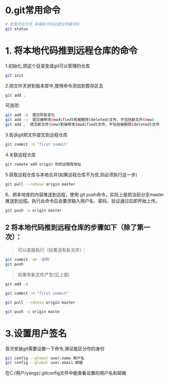 # 0.git常用命令

```bash
# 检查所在分支,和哪些代码没提交的缓冲区
git status 
```



# 1. 将本地代码推到远程仓库的命令

1.初始化,把这个目录变成git可以管理的仓库

```bash
git init
```



2.把文件天骄到版本库中,使用命令添加到暂存区去

```bash
git add .
```

可选项:

```bash
git add -A  提交所有变化
git add -u  提交被修改(modified)和被删除(deleted)文件，不包括新文件(new)
git add .  提交新文件(new)和被修改(modified)文件，不包括被删除(deleted)文件
```

3.告诉git把文件提交到远程仓库

```bash
git commit -m 'first commit'                                                        
```

4.关联远程仓库

```bash
git remote add origin 你的远程库地址
```

5.获取远程仓库与本地合并(如果远程仓库不为空,则必须执行这一步)

```bash
git pull --rebase origin master
```

6、把本地库的内容推送到远程，使用 git push命令，实际上是把当前分支master推送到远程。执行此命令后会要求输入用户名、密码，验证通过后即开始上传。

```bash
git push -u origin master
```

## **2 将本地代码推到远程仓库的步骤如下（除了第一次）：**

> 可以直接执行（如果没有新文件）：

```bash
git commit -am '说明'   
git push
```

>  如果有新文件产生(见上面)

```bash
git add -A

git commit -m "first commit"

git pull --rebase origin master

git push -u origin maste
```

# 3.设置用户签名

首次安装git需要设置一下命令,保证能区分你的身份

```bash
git config --global user.name 用户名
git config --global user.email 邮箱
```

在C:/用户/yangz/.gitconfig文件中能查看设置的用户名和邮箱

# 